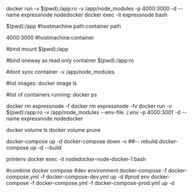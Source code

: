 docker run -v $(pwd):/app:ro -v /app/node_modules -p 4000:3000 -d --name expressnode nodedocker
docker exec -it expressnode bash     

$(pwd):/app
#hostmachine path:container path

4000:3000
#hostmachine:container


#bind mount
$(pwd):/app 

#bind oneway as read only container
$(pwd):/app:ro

#dont sync container
-v /app/node_modules

#list images:
docker image ls

#list of containers running:
docker ps


docker rm expressnode -f
docker rm expressnode -fv
docker run -v $(pwd):/app:ro -v /app/node_modules --env-file ./.env -p 4000:3001 -d --name expressnode nodedocker


docker volume ls
docker volume prune

docker-compose up -d
docker-compose down -v
##-- rebuild 
docker-compose up -d --build

printenv
docker exec -it nodedocker-node-docker-1 bash  


 #combine docker compose
 #dev environment
 docker-compose -f docker-compose.yml -f docker-compose-dev.yml up -d
 #prod env
 docker-compose -f docker-compose.yml -f docker-compose-prod.yml up -d